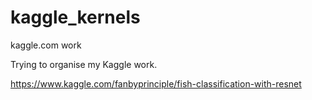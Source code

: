 # kaggle_kernels
kaggle.com work

Trying to organise my Kaggle work.

https://www.kaggle.com/fanbyprinciple/fish-classification-with-resnet
